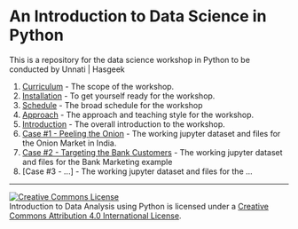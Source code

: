 # An Introduction to Data Science in Python

This is a repository for the data science workshop in Python to be conducted by Unnati | Hasgeek

1. [Curriculum](curriculum.md) - The scope of the workshop.
2. [Installation](Installation.md) - To get yourself ready for the workshop.
3. [Schedule](schedule.md) - The broad schedule for the workshop
4. [Approach](approach.md) - The approach and teaching style for the workshop.
5. [Introduction](introduction.md) - The overall introduction to the workshop.
5. [Case #1 - Peeling the Onion](/onion) - The working jupyter dataset and files for the Onion Market in India.
6. [Case #2 - Targeting the Bank Customers](/bank) - The working jupyter dataset and files for the Bank Marketing example
7. [Case #3 - ...] - The working jupyter dataset and files for the ...

---

<a rel="license" href="http://creativecommons.org/licenses/by/4.0/"><img alt="Creative Commons License" style="border-width:0" src="https://i.creativecommons.org/l/by/4.0/88x31.png" /></a><br /><span xmlns:dct="http://purl.org/dc/terms/" property="dct:title">Introduction to Data Analysis using Python</span> is licensed under a <a rel="license" href="http://creativecommons.org/licenses/by/4.0/">Creative Commons Attribution 4.0 International License</a>.
